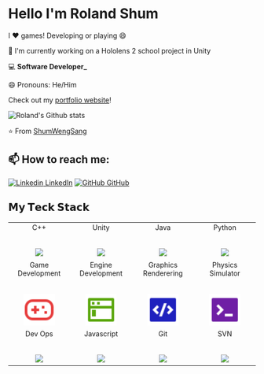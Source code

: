 <!--
**ShumWengSang/ShumWengSang** is a ✨ _special_ ✨ repository because its `README.md` (this file) appears on your GitHub profile.

Here are some ideas to get you started:

- 🔭 I’m currently working on ...
- 🌱 I’m currently learning ...
- 👯 I’m looking to collaborate on ...
- 🤔 I’m looking for help with ...
- 💬 Ask me about ...
- 📫 How to reach me: ...
- 😄 Pronouns: ...
- ⚡ Fun fact: ...
-->
# Hello I'm Roland Shum

I ❤️ games! Developing or playing 😄

🔭 I'm currently working on a Hololens 2 school project in Unity

💻 **Software Developer_**

😄 Pronouns: He/Him

Check out my [portfolio website](https://rolandshumdev.com)!

![Roland's Github stats](https://github-readme-stats.vercel.app/api?username=ShumWengSang&show_icons=true&theme=dark)

⭐️ From [ShumWengSang](https://github.com/ShumWengSang)

## 📫 How to reach me: 
[![Linkedin](https://i.stack.imgur.com/gVE0j.png) LinkedIn](https://www.linkedin.com/in/wengsangshum/) [![GitHub](https://i.stack.imgur.com/tskMh.png) GitHub](https://github.com/ShumWengSang) 

## 𝗠𝘆 𝗧𝗲𝗰𝗸 𝗦𝘁𝗮𝗰𝗸

<table>
  <tbody>
    <tr valign="top">
      <td width="25%" align="center">
        <span>C++</span><br><br><br>
        <img height="64px" src="https://cdn.svgporn.com/logos/c-plusplus.svg">
      </td>
      <td width="25%" align="center">
        <span>Unity</span><br><br><br>
        <img height="64px" src="https://cdn.svgporn.com/logos/unity.svg">
      </td>
      <td width="25%" align="center">
        <span>Java</span><br><br><br>
        <img height="64px" src="https://cdn.svgporn.com/logos/java.svg">
      </td>
      <td width="25%" align="center">
        <span>Python</span><br><br><br>
        <img height="64px" src="https://cdn.svgporn.com/logos/python.svg">
      </td>
    </tr>
    <tr valign="top">
      <td width="25%" align="center">
        <span>Game Development</span><br><br><br>
        <img height="64px" src="gamepad-line.svg">
      </td>
      <td width="25%" align="center">
        <span>Engine Development</span><br><br><br>
        <img height="64px" src="terminal-window-fill.svg">
      </td>
      <td width="25%" align="center">
        <span>Graphics Renderering</span><br><br><br>
        <img height="64px" src="code-box-fill.svg">
      </td>
      <td width="25%" align="center">
        <span>Physics Simulator</span><br><br><br>
        <img height="64px" src="terminal-box-fill.svg">
      </td>
    </tr>
    <tr valign="top">
      <td width="25%" align="center">
        <span>Dev Ops</span><br><br><br>
        <img height="64px" src="https://cdn.svgporn.com/logos/github-actions.svg">
      </td>
      <td width="25%" align="center">
        <span>Javascript</span><br><br><br>
        <img height="64px" src="https://cdn.svgporn.com/logos/javascript.svg">
      </td>
      <td width="25%" align="center">
        <span>Git</span><br><br><br>
        <img height="64px" src="https://cdn.svgporn.com/logos/git-icon.svg">
      </td>
      <td width="25%" align="center">
        <span>SVN</span><br><br><br>
        <img height="64px" src="https://cdn.svgporn.com/logos/subversion.svg">
      </td>
    </tr>
  </tbody>
</table>

